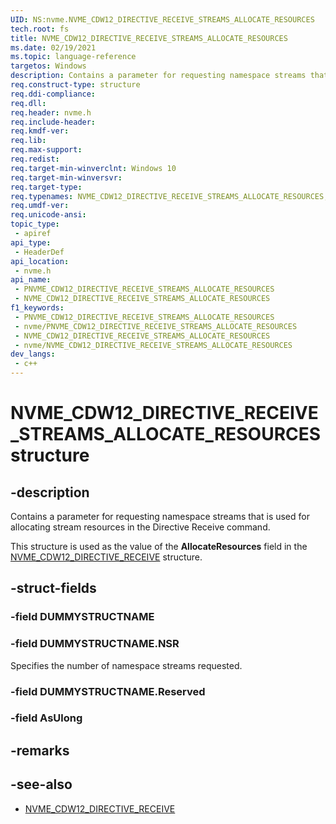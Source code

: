 ```yaml
---
UID: NS:nvme.NVME_CDW12_DIRECTIVE_RECEIVE_STREAMS_ALLOCATE_RESOURCES
tech.root: fs
title: NVME_CDW12_DIRECTIVE_RECEIVE_STREAMS_ALLOCATE_RESOURCES
ms.date: 02/19/2021
ms.topic: language-reference
targetos: Windows
description: Contains a parameter for requesting namespace streams that is used for allocating stream resources in the Directive Receive command.
req.construct-type: structure
req.ddi-compliance: 
req.dll: 
req.header: nvme.h
req.include-header: 
req.kmdf-ver: 
req.lib: 
req.max-support: 
req.redist: 
req.target-min-winverclnt: Windows 10
req.target-min-winversvr: 
req.target-type: 
req.typenames: NVME_CDW12_DIRECTIVE_RECEIVE_STREAMS_ALLOCATE_RESOURCES, *PNVME_CDW12_DIRECTIVE_RECEIVE_STREAMS_ALLOCATE_RESOURCES
req.umdf-ver: 
req.unicode-ansi: 
topic_type:
 - apiref
api_type:
 - HeaderDef
api_location:
 - nvme.h
api_name:
 - PNVME_CDW12_DIRECTIVE_RECEIVE_STREAMS_ALLOCATE_RESOURCES
 - NVME_CDW12_DIRECTIVE_RECEIVE_STREAMS_ALLOCATE_RESOURCES
f1_keywords:
 - PNVME_CDW12_DIRECTIVE_RECEIVE_STREAMS_ALLOCATE_RESOURCES
 - nvme/PNVME_CDW12_DIRECTIVE_RECEIVE_STREAMS_ALLOCATE_RESOURCES
 - NVME_CDW12_DIRECTIVE_RECEIVE_STREAMS_ALLOCATE_RESOURCES
 - nvme/NVME_CDW12_DIRECTIVE_RECEIVE_STREAMS_ALLOCATE_RESOURCES
dev_langs:
 - c++
---
```


# NVME_CDW12_DIRECTIVE_RECEIVE_STREAMS_ALLOCATE_RESOURCES structure


## -description

Contains a parameter for requesting namespace streams that is used for allocating stream resources in the Directive Receive command.

This structure is used as the value of the **AllocateResources** field in the [NVME_CDW12_DIRECTIVE_RECEIVE](ns-nvme-nvme_cdw12_directive_receive.md) structure.

## -struct-fields

### -field DUMMYSTRUCTNAME

### -field DUMMYSTRUCTNAME.NSR

Specifies the number of namespace streams requested.

### -field DUMMYSTRUCTNAME.Reserved

### -field AsUlong

## -remarks

## -see-also

- [NVME_CDW12_DIRECTIVE_RECEIVE](ns-nvme-nvme_cdw12_directive_receive.md)

